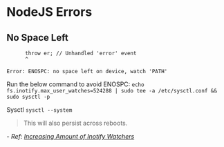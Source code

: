 # NodeJS Errors

## No Space Left

```events.js:167
      throw er; // Unhandled 'error' event
      ^

Error: ENOSPC: no space left on device, watch 'PATH'
```

Run the below command to avoid ENOSPC:
`echo fs.inotify.max_user_watches=524288 | sudo tee -a /etc/sysctl.conf && sudo sysctl -p` 

Sysctl
`sysctl --system`
> This will also persist across reboots.

*- Ref: [Increasing Amount of Inotify Watchers](https://github.com/guard/listen/wiki/Increasing-the-amount-of-inotify-watchers#the-technical-details)*

